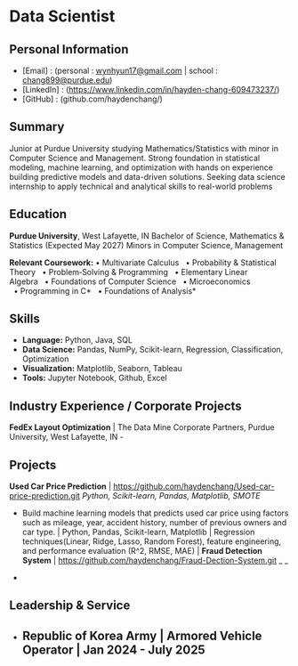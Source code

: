 # Data Scientist

## Personal Information
- [Email] : (personal : wynhyun17@gmail.com | school : chang899@purdue.edu)
- [LinkedIn] : (https://www.linkedin.com/in/hayden-chang-609473237/)
- [GitHub] : (github.com/haydenchang/)


## Summary
Junior at Purdue University studying Mathematics/Statistics with minor in Computer Science and Management. Strong foundation in statistical modeling, machine learning, and optimization with hands on experience building predictive models and data-driven solutions. Seeking data science internship to apply technical and analytical skills to real-world problems

## Education
  **Purdue University**, West Lafayette, IN
  Bachelor of Science, Mathematics & Statistics (Expected May 2027)
  Minors in Computer Science, Management
  
  **Relevant Coursework:**
  • Multivariate Calculus   • Probability & Statistical Theory   • Problem‑Solving & Programming
  • Elementary Linear Algebra   • Foundations of Computer Science   • Microeconomics
  • Programming in C*   • Foundations of Analysis*
  
## Skills
- **Language:** Python, Java, SQL
- **Data Science:** Pandas, NumPy, Scikit-learn, Regression, Classification, Optimization
- **Visualization:** Matplotlib, Seaborn, Tableau
- **Tools:** Jupyter Notebook, Github, Excel

## Industry Experience / Corporate Projects
**FedEx Layout Optimization** | The Data Mine Corporate Partners, Purdue University, West Lafayette, IN
    -

## Projects
**Used Car Price Prediction** | https://github.com/haydenchang/Used-car-price-prediction.git
_Python, Scikit-learn, Pandas, Matplotlib, SMOTE_
* Build machine learning models that predicts used car price using factors such as mileage, year, accident history, number of previous owners and car type. | Python, Pandas, Scikit-learn, Matplotlib | Regression techniques(Linear, Ridge, Lasso, Random Forest), feature engineering, and performance evaluation (R^2, RMSE, MAE) |
**Fraud Detection System** | https://github.com/haydenchang/Fraud-Dection-System.git
_ _

* 

## Leadership & Service
- **Republic of Korea Army** | Armored Vehicle Operator | Jan 2024 - July 2025
    -
    


